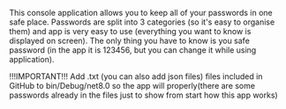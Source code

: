 This console application allows you to keep all of your passwords in one safe place. Passwords are split into 3 categories (so it's easy to organise them) and
app is very easy to use (everything you want to know is displayed on screen). The only thing you have to know is you safe password (in the app it is 123456, but you can change it
while using application). 

!!!IMPORTANT!!!
Add .txt (you can also add json files) files included in GitHub to bin/Debug/net8.0 so the app will properly(there are some passwords already in the files just to show from start how this app works)
